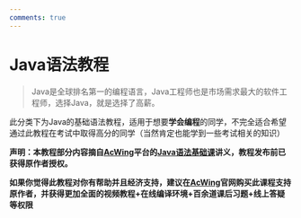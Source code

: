 ```yaml
---
comments: true
---
```


# Java语法教程

> Java是全球排名第一的编程语言，Java工程师也是市场需求最大的软件工程师，选择Java，就是选择了高薪。

此分类下为Java的基础语法教程，适用于想要**学会编程**的同学，不完全适合希望通过此教程在考试中取得高分的同学（当然肯定也能学到一些考试相关的知识）

**声明：本教程部分内容摘自[AcWing](https://www.acwing.com/)平台的[Java语法基础课](https://www.acwing.com/activity/content/2230/)讲义，教程发布前已获得原作者授权。**

**如果你觉得此教程对你有帮助并且经济支持，建议在[AcWing](https://www.acwing.com/)官网购买此课程支持原作者，并获得更加全面的视频教程+在线编译环境+百余道课后习题+线上答疑等权限**
